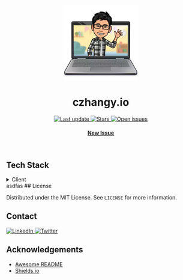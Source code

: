 <div align="center">

<!-- Title -->

<img src="public/assets/images/readme.webp" alt="logo" width="200" height="auto" />
<h1>czhangy.io</h1>

<!-- Badges -->

<p>
    <a href="">
        <img src="https://img.shields.io/github/last-commit/czhangy/czhangy.io" alt="Last update" />
    </a>
    <a href="https://github.com/czhangy/czhangy.io/stargazers">
        <img src="https://img.shields.io/github/stars/czhangy/czhangy.io" alt="Stars" />
    </a>
    <a href="https://github.com/czhangy/czhangy.io/issues/">
        <img src="https://img.shields.io/github/issues/czhangy/czhangy.io" alt="Open issues" />
    </a>
</p>
<h4>
    <a href="https://github.com/czhangy/czhangy.io/issues">New Issue</a>
</h4>

</div>

<br />

## Tech Stack

<!-- Shields.io Badges: https://github.com/Ileriayo/markdown-badges -->

<details>
    <summary>Client</summary>
    <br />
    <a href="https://reactjs.org/">
        <img src="https://img.shields.io/badge/react-%2320232a.svg?style=for-the-badge&logo=react&logoColor=%2361DAFB" alt="ReactJS" />
    </a>
    <a href="https://nextjs.org/">
        <img src="https://img.shields.io/badge/Next-black?style=for-the-badge&logo=next.js&logoColor=white" alt="NextJS" />
    </a>
    <a href="https://www.typescriptlang.org/">
        <img src="https://img.shields.io/badge/typescript-%23007ACC.svg?style=for-the-badge&logo=typescript&logoColor=white" alt="TypeScript" />
    </a>
    <a href="https://sass-lang.com/">
        <img src="https://img.shields.io/badge/SASS-hotpink.svg?style=for-the-badge&logo=SASS&logoColor=white" alt="SASS" />
    </a>
</details>
asdfas
## License

Distributed under the MIT License. See `LICENSE` for more information.

<!-- Contact -->

## Contact

<a href="https://www.linkedin.com/in/charles-zhang-14746519b/">
    <img src="https://img.shields.io/badge/LinkedIn-0077B5?style=for-the-badge&logo=linkedin&logoColor=white" alt="LinkedIn" />
</a>
<a href="https://twitter.com/czhangy_">
    <img src="https://img.shields.io/badge/Twitter-1DA1F2?style=for-the-badge&logo=twitter&logoColor=white" alt="Twitter" />
</a>

<!-- Acknowledgments -->

## Acknowledgements

-   [Awesome README](https://github.com/matiassingers/awesome-readme)
-   [Shields.io](https://shields.io/)
